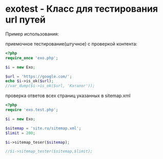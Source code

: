 # exotest - Класс для тестирования url путей

Пример использования:


приемочное тестирование(штучное) с проверкой контента:
```php
<?php
require_once 'exo.php';

$i = new Exo;

$url = 'https://google.com/';
echo $i->is_ok($url);
//var_dump($i->is_ok($url, 'Каталог'));

```

проверка ответов всех страниц указанных в sitemap.xml
```php
<?php
require 'exo.test.php';

$i = new Exo;

$sitemap = 'site.ru/sitemap.xml';
$limit = 200;

$i->sitemap_teser($sitemap);

//$i->sitemap_tester($sitemap,$limit);

```
